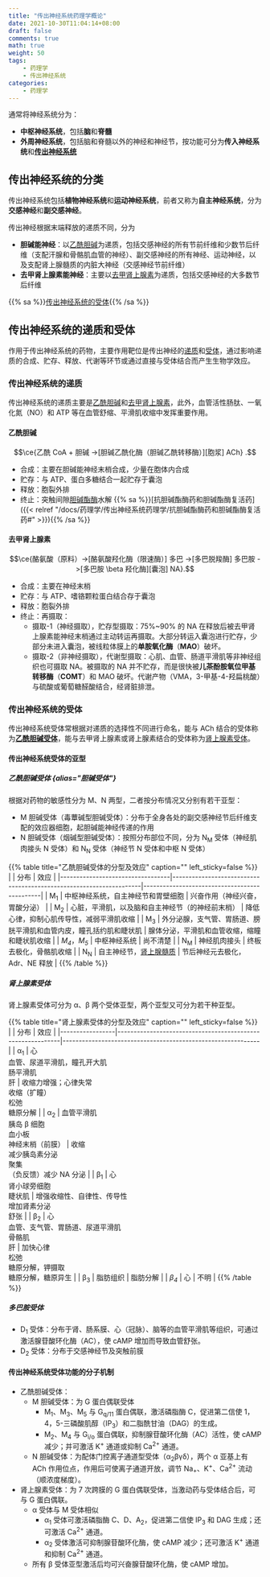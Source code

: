 ```yaml
---
title: "传出神经系统药理学概论"
date: 2021-10-30T11:04:14+08:00
draft: false
comments: true
math: true
weight: 50
tags:
    - 药理学
    - 传出神经系统
categories:
    - 药理学
---
```


通常将神经系统分为：
- **中枢神经系统**，包括**脑**和**脊髓**
- **外周神经系统**，包括脑和脊髓以外的神经和神经节，按功能可分为**传入神经系统**和[**传出神经系统**](#传出神经系统的分类)

<!--more-->

## 传出神经系统的分类

传出神经系统包括**植物神经系统**和**运动神经系统**，前者又称为**自主神经系统**，分为**交感神经**和**副交感神经**。

传出神经根据末端释放的递质不同，分为
- **胆碱能神经**：以[乙酰胆碱](#乙酰胆碱)为递质，包括交感神经的所有节前纤维和少数节后纤维（支配汗腺和骨骼肌血管的神经）、副交感神经的所有神经、运动神经，以及支配肾上腺髓质的内脏大神经（交感神经节前纤维）
- **去甲肾上腺素能神经**：主要以[去甲肾上腺素](#去甲肾上腺素)为递质，包括交感神经的大多数节后纤维

{{% sa %}}[传出神经系统的受体](#传出神经系统的受体){{% /sa %}}

## 传出神经系统的递质和受体

作用于传出神经系统的药物，主要作用靶位是传出神经的[递质](#传出神经系统的递质递质)和[受体](#传出神经系统的受体)，通过影响递质的合成、贮存、释放、代谢等环节或通过直接与受体结合而产生生物学效应。

### 传出神经系统的递质

传出神经系统的递质主要是[乙酰胆碱](#乙酰胆碱)和[去甲肾上腺素](#去甲肾上腺素)，此外，血管活性肠肽、一氧化氮（NO）和 ATP 等在血管舒缩、平滑肌收缩中发挥重要作用。

#### 乙酰胆碱

$$\ce{乙酰 CoA + 胆碱 ->[胆碱乙酰化酶（胆碱乙酰转移酶）][胞浆] ACh}
.$$

- 合成：主要在胆碱能神经末梢合成，少量在胞体内合成
- 贮存：与 ATP、蛋白多糖结合一起贮存于囊泡
- 释放：胞裂外排
- 终止：突触间隙<ins>胆碱酯酶</ins>水解 {{% sa %}}[抗胆碱酯酶药和胆碱酯酶复活药]({{< relref "/docs/药理学/传出神经系统药理学/抗胆碱酯酶药和胆碱酯酶复活药#" >}}){{% /sa %}}

#### 去甲肾上腺素

$$\ce{酪氨酸（原料）->[酪氨酸羟化酶（限速酶）] 多巴 ->[多巴脱羧酶] 多巴胺 ->[多巴胺 \beta 羟化酶][囊泡] NA}.$$

- 合成：主要在神经末梢
- 贮存：与 ATP、嗜铬颗粒蛋白结合存于囊泡
- 释放：胞裂外排
- 终止：再摄取：
    - 摄取-1（神经摄取），贮存型摄取：75%\~90% 的 NA 在释放后被去甲肾上腺素能神经末梢通过主动转运再摄取。大部分转运入囊泡进行贮存，少部分未进入囊泡，被线粒体膜上的**单胺氧化酶**（**MAO**）破坏。
    - 摄取-2（非神经摄取），代谢型摄取：心肌、血管、肠道平滑肌等非神经组织也可摄取 NA。被摄取的 NA 并不贮存，而是很快被**儿茶酚胺氧位甲基转移酶**（**COMT**）和 MAO 破坏。代谢产物（VMA，3-甲基-4-羟扁桃酸）与硫酸或葡萄糖醛酸结合，经肾脏排泄。

### 传出神经系统的受体

传出神经系统受体常根据对递质的选择性不同进行命名，能与 ACh 结合的受体称为[**乙酰胆碱受体**](#乙酰胆碱受体)，能与去甲肾上腺素或肾上腺素结合的受体称为[肾上腺素受体](#肾上腺素受体)。

#### 传出神经系统受体的亚型

##### 乙酰胆碱受体 {alias="胆碱受体"}

根据对药物的敏感性分为 M、N 两型，二者按分布情况又分别有若干亚型：
- M 胆碱受体（毒蕈碱型胆碱受体）：分布于全身各处的副交感神经节后纤维支配的效应器细胞，起胆碱能神经传递的作用
- N 胆碱受体（烟碱型胆碱受体）：按照分布部位不同，分为 N<sub>M</sub> 受体（神经肌肉接头 N 受体）和 N<sub>N</sub> 受体（神经节 N 受体和中枢 N 受体）

{{% table title="乙酰胆碱受体的分型及效应" caption="" left_sticky=false %}}
|                                  | 分布                                                               | 效应                                         |
|----------------------------------|--------------------------------------------------------------------|----------------------------------------------|
| M<sub>1</sub>                    | 中枢神经系统，自主神经节和胃壁细胞                                 | 兴奋作用（神经兴奋，胃酸分泌）               |
| M<sub>2</sub>                    | 心脏，平滑肌，以及脑和自主神经节（的神经前末梢）                   | 降低心律，抑制心肌传导性，减弱平滑肌收缩     |
| M<sub>3</sub>                    | 外分泌腺，支气管、胃肠道、膀胱平滑肌和血管内皮，瞳孔括约肌和睫状肌 | 腺体分泌，平滑肌和血管收缩，缩瞳和睫状肌收缩 |
| *M<sub>4</sub>*，*M<sub>5</sub>* | 中枢神经系统                                                       | 尚不清楚                                     |
| N<sub>M</sub>                    | 神经肌肉接头                                                       | 终板去极化，骨骼肌收缩                       |
| N<sub>N</sub>                    | 自主神经节，<ins>肾上腺髓质</ins>                                  | 节后神经元去极化，Adr、NE 释放               |
{{% /table %}}

##### 肾上腺素受体

肾上腺素受体可分为 α、β 两个受体亚型，两个亚型又可分为若干种亚型。

{{% table title="肾上腺素受体的分型及效应" caption="" left_sticky=false %}}
|                 | 分布                                                       | 效应                                                        |
|-----------------|------------------------------------------------------------|-------------------------------------------------------------|
| α<sub>1</sub>   | 心<br/>血管、尿道平滑肌，瞳孔开大肌<br/>肠平滑肌<br/>肝    | 收缩力增强；心律失常<br/>收缩（扩瞳）<br/>松弛<br/>糖原分解 |
| α<sub>2</sub>   | 血管平滑肌<br/>胰岛 β 细胞<br/>血小板<br/>神经末梢（前膜） | 收缩<br/>减少胰岛素分泌<br/>聚集<br/>（负反馈）减少 NA 分泌           |
| β<sub>1</sub>   | 心<br/>肾小球旁细胞<br/>睫状肌                                | 增强收缩性、自律性、传导性<br/>增加肾素分泌<br/>舒张        |
| β<sub>2</sub>   | 心<br/>血管、支气管、胃肠道、尿道平滑肌<br/>骨骼肌<br/>肝         | 加快心律<br/>松弛<br/>糖原分解，钾摄取<br/>糖原分解，糖原异生            |
| β<sub>3</sub>   | 脂肪组织                                                   | 脂肪分解                                                    |
| *β<sub>4</sub>* | 心                                                         | 不明                                                        |
{{% /table %}}

##### *多巴胺受体*

- D<sub>1</sub> 受体：分布于肾、肠系膜、心（冠脉）、脑等的血管平滑肌等组织，可通过激活腺苷酸环化酶（AC），使 cAMP 增加而导致血管舒张。
- D<sub>2</sub> 受体：分布于交感神经节及突触前膜

#### 传出神经系统受体功能的分子机制

- 乙酰胆碱受体：
    - M 胆碱受体：为 G 蛋白偶联受体
        - M<sub>1</sub>、M<sub>3</sub>、M<sub>5</sub> 与 G<sub>q/11</sub> 蛋白偶联，激活磷脂酶 C，促进第二信使 1，4，5-三磷酸肌醇（IP<sub>3</sub>）和二脂酰甘油（DAG）的生成。
        - M<sub>2</sub>、M<sub>4</sub> 与 G<sub>i/o</sub> 蛋白偶联，抑制腺苷酸环化酶（AC）活性，使 cAMP 减少；并可激活 K<sup>+</sup> 通道或抑制 Ca<sup>2+</sup> 通道。
    - N 胆碱受体：为配体门控离子通道型受体（α<sub>2</sub>βγδ），两个 α 亚基上有 ACh 作用位点，作用后可使离子通道开放，调节 Na<sub>+</sub>、K<sup>+</sup>、Ca<sup>2+</sup> 流动（顺浓度梯度）。
- 肾上腺素受体：为 7 次跨膜的 G 蛋白偶联受体，当激动药与受体结合后，可与 G 蛋白偶联。
    - α 受体与 M 受体相似
        - α<sub>1</sub> 受体可激活磷脂酶 C、D、A<sub>2</sub>，促进第二信使 IP<sub>3</sub> 和 DAG 生成；还可激活 Ca<sup>2+</sup> 通道。
        - α<sub>2</sub> 受体激活可抑制腺苷酸环化酶，使 cAMP 减少；还可激活 K<sup>+</sup> 通道和抑制 Ca<sup>2+</sup> 通道。
    - 所有 β 受体亚型激活后均可兴奋腺苷酸环化酶，使 cAMP 增加。
